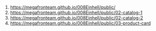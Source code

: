 1. <https://megafronteam.github.io/008Einhell/public/>
1. <https://megafronteam.github.io/008Einhell/public/02-catalog-1>
1. <https://megafronteam.github.io/008Einhell/public/02-catalog-2>
1. <https://megafronteam.github.io/008Einhell/public/03-product-card>